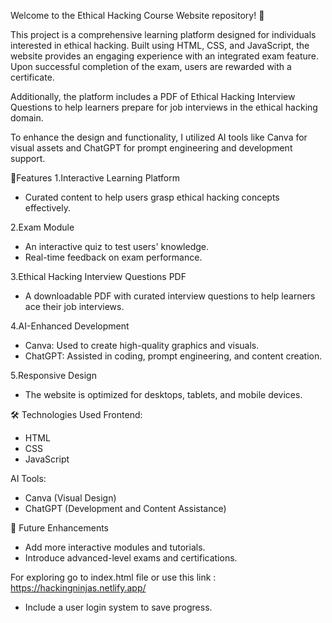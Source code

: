 Welcome to the Ethical Hacking Course Website repository! 🚀

This project is a comprehensive learning platform designed for individuals interested in ethical hacking. Built using HTML, CSS, and JavaScript, the website provides an engaging experience with an integrated exam feature. Upon successful completion of the exam, users are rewarded with a certificate.

Additionally, the platform includes a PDF of Ethical Hacking Interview Questions to help learners prepare for job interviews in the ethical hacking domain.

To enhance the design and functionality, I utilized AI tools like Canva for visual assets and ChatGPT for prompt engineering and development support.

🌟Features
1.Interactive Learning Platform
- Curated content to help users grasp ethical hacking concepts effectively.

2.Exam Module
- An interactive quiz to test users' knowledge.
- Real-time feedback on exam performance.

3.Ethical Hacking Interview Questions PDF
- A downloadable PDF with curated interview questions to help learners ace their job interviews.

4.AI-Enhanced Development
- Canva: Used to create high-quality graphics and visuals.
- ChatGPT: Assisted in coding, prompt engineering, and content creation.

5.Responsive Design
- The website is optimized for desktops, tablets, and mobile devices.

🛠️ Technologies Used
Frontend:
- HTML
- CSS
- JavaScript

AI Tools:
- Canva (Visual Design)
- ChatGPT (Development and Content Assistance)

🚀 Future Enhancements
- Add more interactive modules and tutorials.
- Introduce advanced-level exams and certifications.

For exploring go to index.html file or use this link : https://hackingninjas.netlify.app/
- Include a user login system to save progress.
